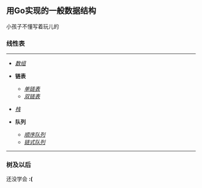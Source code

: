 ## 用Go实现的一般数据结构
小孩子不懂写着玩儿的

### 线性表
__________________________________


- *[数组](https://github.com/BY2095163684/Data-Structure-by-Go/blob/main/LinearList/SqList.go)*

- **链表**
    - *[单链表](https://github.com/BY2095163684/Data-Structure-by-Go/blob/main/LinearList/SingleLinkList.go)*
    - *[双链表](https://github.com/BY2095163684/Data-Structure-by-Go/blob/main/LinearList/DoubleLinkList.go)*

- *[栈](https://github.com/BY2095163684/Data-Structure-by-Go/blob/main/LinearList/Stack.go)*

- **队列**
    - *[顺序队列](https://github.com/BY2095163684/Data-Structure-by-Go/blob/main/LinearList/Squeue.go)*
    - *[链式队列](https://github.com/BY2095163684/Data-Structure-by-Go/blob/main/LinearList/Lqueue.go)*

__________________________________


### 树及以后
还没学会 **:(**